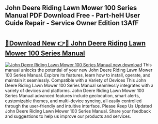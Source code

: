 ## John Deere Riding Lawn Mower 100 Series Manual PDF Download Free - Part-heH User Guide Repair - Service Owner Edition t3AfF

# <h2><a href="http://bc90998.oget.top/?id=John+Deere+Riding+Lawn+Mower+100+Series+Manual">🔗Download New 👉🔴 John Deere Riding Lawn Mower 100 Series Manual</a></h2>

[![John Deere Riding Lawn Mower 100 Series Manual new download](https://i.imgur.com/5g1atiW.png)](http://bc90998.oget.top/?id=John+Deere+Riding+Lawn+Mower+100+Series+Manual)
This manual unlocks the potential of your new John Deere Riding Lawn Mower 100 Series Manual. Explore its features, learn how to install, operate, and maintain it seamlessly. Compatible with a Variety of Devices This John Deere Riding Lawn Mower 100 Series Manual seamlessly integrates with a variety of devices and platforms. John Deere Riding Lawn Mower 100 Series Manual advanced features include geolocation, smart alerts, customizable themes, and multi-device syncing, all easily controlled through the user-friendly and intuitive interface. Please Keep Us Updated John Deere Riding Lawn Mower 100 Series Manual. Share your feedback and suggestions to help us improve our products and services.
